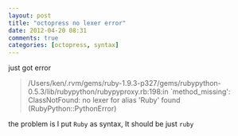 ```yaml
---
layout: post
title: "octopress no lexer error"
date: 2012-04-20 08:31
comments: true
categories: [octopress, syntax]
---
```


just got error
> /Users/ken/.rvm/gems/ruby-1.9.3-p327/gems/rubypython-0.5.3/lib/rubypython/rubypyproxy.rb:198:in `method_missing': ClassNotFound: no lexer for alias 'Ruby' found (RubyPython::PythonError)

the problem is I put `Ruby` as syntax, It should be just `ruby`
